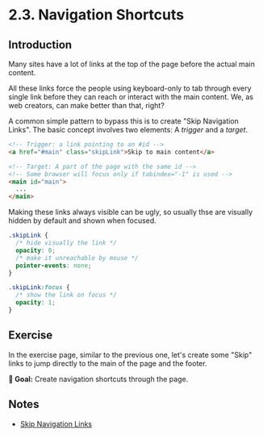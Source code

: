 # 2.3. Navigation Shortcuts

## Introduction

Many sites have a lot of links at the top of the page before the actual main content.

All these links force the people using keyboard-only to tab through every single link before they can reach or interact with the main content. We, as web creators, can make better than that, right?

A common simple pattern to bypass this is to create "Skip Navigation Links". The basic concept involves two elements: A _trigger_ and a _target_.

```html
<!-- Trigger: a link pointing to an #id -->
<a href="#main" class="skipLink">Skip to main content</a>

<!-- Target: A part of the page with the same id -->
<!-- Some browser will focus only if tabindex="-1" is used -->
<main id="main">
  ...
</main>
```

Making these links always visible can be ugly, so usually thse are visually hidden by default and shown when focused.

```css
.skipLink {
  /* hide visually the link */
  opacity: 0;
  /* make it unreachable by mouse */
  pointer-events: none;
}

.skipLink:focus {
  /* show the link on focus */
  opacity: 1;
}
```

## Exercise

In the exercise page, similar to the previous one, let's create some "Skip" links to jump directly to the main of the page and the footer.

**🎯 Goal:** Create navigation shortcuts through the page.

## Notes

- [Skip Navigation Links](https://webaim.org/techniques/skipnav/)
